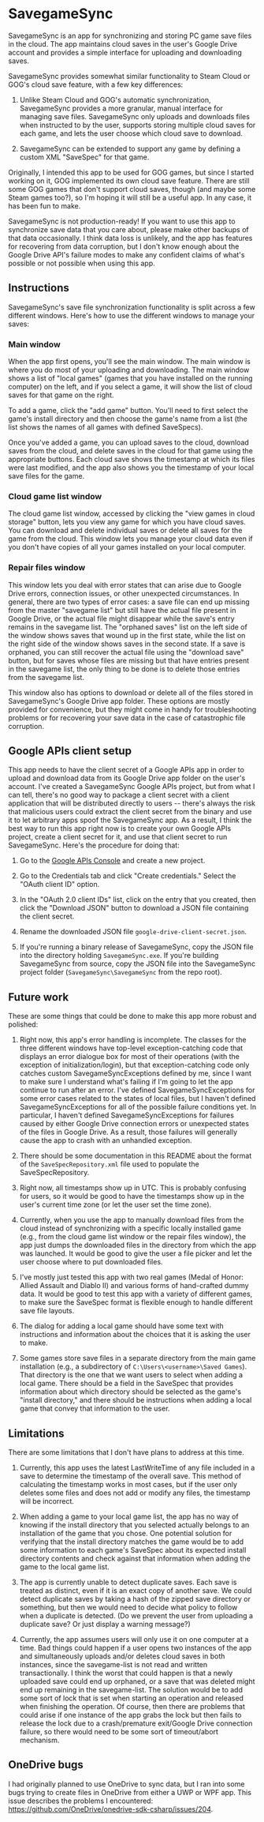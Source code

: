 # SavegameSync

SavegameSync is an app for synchronizing and storing PC game save files in the
cloud. The app maintains cloud saves in the user's Google Drive account and
provides a simple interface for uploading and downloading saves.

SavegameSync provides somewhat similar functionality to Steam Cloud or GOG's
cloud save feature, with a few key differences:

1. Unlike Steam Cloud and GOG's automatic synchronization, SavegameSync
provides a more granular, manual interface for managing save files.
SavegameSync only uploads and downloads files when instructed to by the user,
supports storing multiple cloud saves for each game, and lets the user choose
which cloud save to download.

2. SavegameSync can be extended to support any game by defining a custom
XML "SaveSpec" for that game.

Originally, I intended this app to be used for GOG games, but since I started
working on it, GOG implemented its own cloud save feature. There are still some
GOG games that don't support cloud saves, though (and maybe some Steam games
too?), so I'm hoping it will still be a useful app. In any case, it has been
fun to make.

SavegameSync is not production-ready! If you want to use this app to
synchronize save data that you care about, please make other backups of that
data occasionally. I think data loss is unlikely, and the app has features for
recovering from data corruption, but I don't know enough about the Google Drive
API's failure modes to make any confident claims of what's possible or not
possible when using this app.

## Instructions

SavegameSync's save file synchronization functionality is split across a few
different windows. Here's how to use the different windows to manage your
saves:

### Main window

When the app first opens, you'll see the main window. The main window is where
you do most of your uploading and downloading. The main window shows a list of
"local games" (games that you have installed on the running computer) on the
left, and if you select a game, it will show the list of cloud saves for that
game on the right.

To add a game, click the "add game" button. You'll need to first select the
game's install directory and then choose the game's name from a list (the list
shows the names of all games with defined SaveSpecs).

Once you've added a game, you can upload saves to the cloud, download saves
from the cloud, and delete saves in the cloud for that game using the
appropriate buttons. Each cloud save shows the timestamp at which its files
were last modified, and the app also shows you the timestamp of your local save
files for the game.

### Cloud game list window

The cloud game list window, accessed by clicking the "view games in cloud
storage" button, lets you view any game for which you have cloud saves. You can
download and delete individual saves or delete all saves for the game from the
cloud. This window lets you manage your cloud data even if you don't have
copies of all your games installed on your local computer.

### Repair files window

This window lets you deal with error states that can arise due to Google Drive
errors, connection issues, or other unexpected circumstances. In general, there
are two types of error cases: a save file can end up missing from the master
"savegame list" but still have the actual file present in Google Drive, or the
actual file might disappear while the save's entry remains in the savegame
list. The "orphaned saves" list on the left side of the window shows saves that
wound up in the first state, while the list on the right side of the window
shows saves in the second state. If a save is orphaned, you can still recover
the actual file using the "download save" button, but for saves whose files are
missing but that have entries present in the savegame list, the only thing to
be done is to delete those entries from the savegame list.

This window also has options to download or delete all of the files stored in
SavegameSync's Google Drive app folder. These options are mostly provided for
convenience, but they might come in handy for troubleshooting problems or for
recovering your save data in the case of catastrophic file corruption.

## Google APIs client setup

This app needs to have the client secret of a Google APIs app in order to
upload and download data from its Google Drive app folder on the user's
account. I've created a SavegameSync Google APIs project, but from what I can
tell, there's no good way to package a client secret with a client application
that will be distributed directly to users -- there's always the risk that
malicious users could extract the client secret from the binary and use it to
let arbitrary apps spoof the SavegameSync app. As a result, I think the best
way to run this app right now is to create your own Google APIs project, create
a client secret for it, and use that client secret to run SavegameSync. Here's
the procedure for doing that:

1. Go to the [Google APIs Console](https://console.developers.google.com/apis/)
and create a new project.

2. Go to the Credentials tab and click "Create credentials." Select the "OAuth
client ID" option.

3. In the "OAuth 2.0 client IDs" list, click on the entry that you created,
then click the "Download JSON" button to download a JSON file containing the
client secret.

4. Rename the downloaded JSON file `google-drive-client-secret.json`.

5. If you're running a binary release of SavegameSync, copy the JSON file into
the directory holding `SavegameSync.exe`. If you're building SavegameSync from
source, copy the JSON file into the SavegameSync project folder
(`SavegameSync\SavegameSync` from the repo root).

## Future work

These are some things that could be done to make this app more robust and
polished:

1. Right now, this app's error handling is incomplete. The classes for the
three different windows have top-level exception-catching code that displays an
error dialogue box for most of their operations (with the exception of
initialization/login), but that exception-catching code only catches custom
SavegameSyncExceptions defined by me, since I want to make sure I understand
what's failing if I'm going to let the app continue to run after an error. I've
defined SavegameSyncExceptions for some error cases related to the states of
local files, but I haven't defined SavegameSyncExceptions for all of the
possible failure conditions yet. In particular, I haven't defined
SavegameSyncExceptions for failures caused by either Google Drive connection
errors or unexpected states of the files in Google Drive. As a result, those
failures will generally cause the app to crash with an unhandled exception.

2. There should be some documentation in this README about the format of the
`SaveSpecRepository.xml` file used to populate the SaveSpecRepository.

3. Right now, all timestamps show up in UTC. This is probably confusing for
users, so it would be good to have the timestamps show up in the user's current
time zone (or let the user set the time zone).

4. Currently, when you use the app to manually download files from the cloud
instead of synchronizing with a specific locally installed game (e.g., from the
cloud game list window or the repair files window), the app just dumps the
downloaded files in the directory from which the app was launched. It would be
good to give the user a file picker and let the user choose where to put
downloaded files.

5. I've mostly just tested this app with two real games (Medal of Honor: Allied
Assault and Diablo II) and various forms of hand-crafted dummy data. It would
be good to test this app with a variety of different games, to make sure the
SaveSpec format is flexible enough to handle different save file layouts.

6. The dialog for adding a local game should have some text with instructions
and information about the choices that it is asking the user to make.

7. Some games store save files in a separate directory from the main game
installation (e.g., a subdirectory of `C:\Users\<username>\Saved Games`). That
directory is the one that we want users to select when adding a local game.
There should be a field in the SaveSpec that provides information about which
directory should be selected as the game's "install directory," and there
should be instructions when adding a local game that convey that information to
the user.

## Limitations

There are some limitations that I don't have plans to address at this time.

1. Currently, this app uses the latest LastWriteTime of any file included in a
save to determine the timestamp of the overall save. This method of calculating
the timestamp works in most cases, but if the user only deletes some files and
does not add or modify any files, the timestamp will be incorrect.

2. When adding a game to your local game list, the app has no way of knowing if
the install directory that you selected actually belongs to an installation of
the game that you chose. One potential solution for verifying that the install
directory matches the game would be to add some information to each game's
SaveSpec about its expected install directory contents and check against that
information when adding the game to the local game list.

3. The app is currently unable to detect duplicate saves. Each save is treated
as distinct, even if it is an exact copy of another save. We could detect
duplicate saves by taking a hash of the zipped save directory or something, but
then we would need to decide what policy to follow when a duplicate is
detected. (Do we prevent the user from uploading a duplicate save? Or just
display a warning message?)

4. Currently, the app assumes users will only use it on one computer at a time.
Bad things could happen if a user opens two instances of the app and
simultaneously uploads and/or deletes cloud saves in both instances, since the
savegame-list is not read and written transactionally. I think the worst that
could happen is that a newly uploaded save could end up orphaned, or a save
that was deleted might end up remaining in the savegame-list. The solution
would be to add some sort of lock that is set when starting an operation and
released when finishing the operation. Of course, then there are problems that
could arise if one instance of the app grabs the lock but then fails to release
the lock due to a crash/premature exit/Google Drive connection failure, so
there would need to be some sort of timeout/abort mechanism.

## OneDrive bugs

I had originally planned to use OneDrive to sync data, but I ran into some bugs
trying to create files in OneDrive from either a UWP or WPF app. This issue
describes the problems I encountered:
https://github.com/OneDrive/onedrive-sdk-csharp/issues/204.

